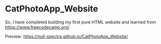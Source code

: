 # CatPhotoApp_Website
So, I have completed building my first pure HTML website and learned from https://www.freecodecamp.org/

Preview: https://null-spectra.github.io/CatPhotoApp_Website/
